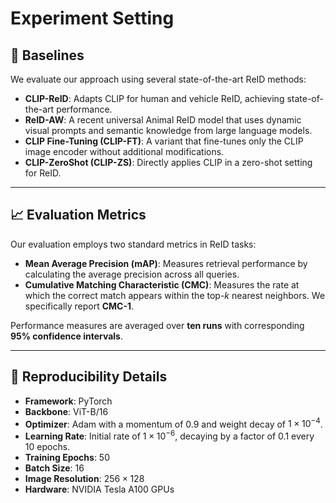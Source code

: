 # Experiment Setting
## 🚀 Baselines
We evaluate our approach using several state-of-the-art ReID methods:

- **CLIP-ReID**: Adapts CLIP for human and vehicle ReID, achieving state-of-the-art performance.  
- **ReID-AW**: A recent universal Animal ReID model that uses dynamic visual prompts and semantic knowledge from large language models.  
- **CLIP Fine-Tuning (CLIP-FT)**: A variant that fine-tunes only the CLIP image encoder without additional modifications.  
- **CLIP-ZeroShot (CLIP-ZS)**: Directly applies CLIP in a zero-shot setting for ReID.

---

## 📈 Evaluation Metrics
Our evaluation employs two standard metrics in ReID tasks:

- **Mean Average Precision (mAP)**: Measures retrieval performance by calculating the average precision across all queries.  
- **Cumulative Matching Characteristic (CMC)**: Measures the rate at which the correct match appears within the top-$k$ nearest neighbors. We specifically report **CMC-1**.

Performance measures are averaged over **ten runs** with corresponding **95% confidence intervals**.

---

## 📝 Reproducibility Details
- **Framework**: PyTorch  
- **Backbone**: ViT-B/16  
- **Optimizer**: Adam with a momentum of 0.9 and weight decay of $1 \times 10^{-4}$.  
- **Learning Rate**: Initial rate of $1 \times 10^{-6}$, decaying by a factor of 0.1 every 10 epochs.  
- **Training Epochs**: 50  
- **Batch Size**: 16  
- **Image Resolution**: $256 \times 128$  
- **Hardware**: NVIDIA Tesla A100 GPUs